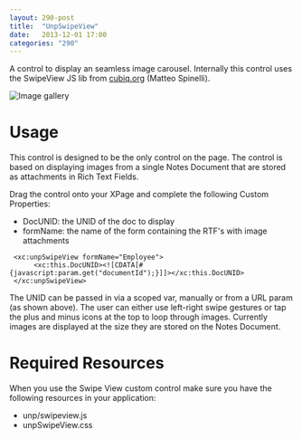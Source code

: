 ```yaml
---
layout: 290-post
title:  "UnpSwipeView"
date:   2013-12-01 17:00
categories: "290"
---
```


A control to display an seamless image carousel. Internally this control uses the SwipeView JS lib from [cubiq.org](http://cubiq.org/swipeview) (Matteo Spinelli).

![Image gallery](http://teamstudio.s3.amazonaws.com/swipeview.png )
# Usage
This control is designed to be the only control on the page. The control is based on displaying images from a single Notes Document that are stored as attachments in Rich Text Fields.

Drag the control onto your XPage and complete the following Custom Properties:
* DocUNID: the UNID of the doc to display
* formName: the name of the form containing the RTF's with image attachments 

<pre class="CICodeFormatter" ><code class="CICodeFormatter"> &lt;xc:unpSwipeView formName="Employee"&gt;  
      &lt;xc:this.DocUNID&gt;&lt;![CDATA[#{javascript:param.get("documentId");}]]&gt;&lt;/xc:this.DocUNID&gt;  
 &lt;/xc:unpSwipeView&gt;  
</code></pre>

The UNID can be passed in via a scoped var, manually or from a URL param (as shown above).
The user can either use left-right swipe gestures or tap the plus and minus icons at the top to loop through images. Currently images are displayed at the size they are stored on the Notes Document.

# Required Resources
When you use the Swipe View custom control make sure you have the following resources in your application:
* unp/swipeview.js
* unpSwipeView.css
